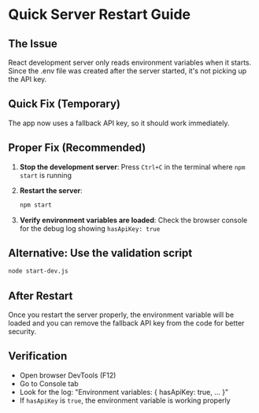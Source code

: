 # Quick Server Restart Guide

## The Issue

React development server only reads environment variables when it starts. Since the .env file was created after the server started, it's not picking up the API key.

## Quick Fix (Temporary)

The app now uses a fallback API key, so it should work immediately.

## Proper Fix (Recommended)

1. **Stop the development server**: Press `Ctrl+C` in the terminal where `npm start` is running

2. **Restart the server**:

   ```bash
   npm start
   ```

3. **Verify environment variables are loaded**: Check the browser console for the debug log showing `hasApiKey: true`

## Alternative: Use the validation script

```bash
node start-dev.js
```

## After Restart

Once you restart the server properly, the environment variable will be loaded and you can remove the fallback API key from the code for better security.

## Verification

- Open browser DevTools (F12)
- Go to Console tab
- Look for the log: "Environment variables: { hasApiKey: true, ... }"
- If `hasApiKey` is `true`, the environment variable is working properly
